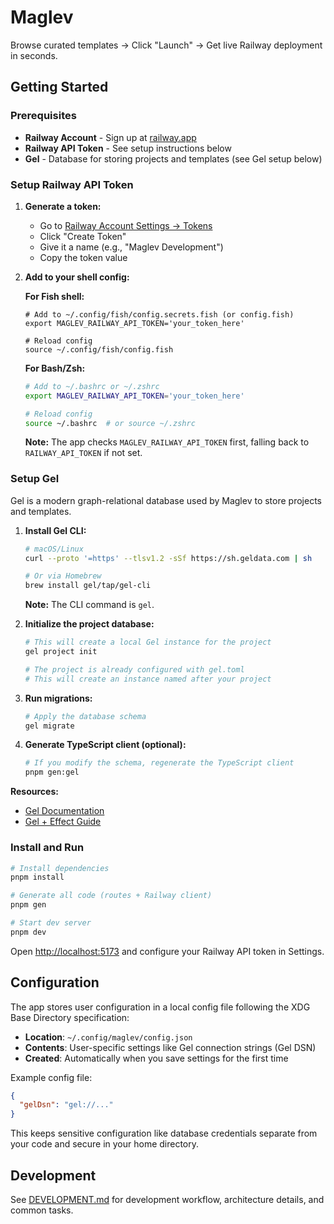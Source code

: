 # Maglev

Browse curated templates → Click "Launch" → Get live Railway deployment in seconds.

## Getting Started

### Prerequisites

- **Railway Account** - Sign up at [railway.app](https://railway.app)
- **Railway API Token** - See setup instructions below
- **Gel** - Database for storing projects and templates (see Gel setup below)

### Setup Railway API Token

1. **Generate a token:**
   - Go to [Railway Account Settings → Tokens](https://railway.app/account/tokens)
   - Click "Create Token"
   - Give it a name (e.g., "Maglev Development")
   - Copy the token value

2. **Add to your shell config:**

   **For Fish shell:**
   ```fish
   # Add to ~/.config/fish/config.secrets.fish (or config.fish)
   export MAGLEV_RAILWAY_API_TOKEN='your_token_here'

   # Reload config
   source ~/.config/fish/config.fish
   ```

   **For Bash/Zsh:**
   ```bash
   # Add to ~/.bashrc or ~/.zshrc
   export MAGLEV_RAILWAY_API_TOKEN='your_token_here'

   # Reload config
   source ~/.bashrc  # or source ~/.zshrc
   ```

   **Note:** The app checks `MAGLEV_RAILWAY_API_TOKEN` first, falling back to `RAILWAY_API_TOKEN` if not set.

### Setup Gel

Gel is a modern graph-relational database used by Maglev to store projects and templates.

1. **Install Gel CLI:**
   ```bash
   # macOS/Linux
   curl --proto '=https' --tlsv1.2 -sSf https://sh.geldata.com | sh

   # Or via Homebrew
   brew install gel/tap/gel-cli
   ```

   **Note:** The CLI command is `gel`.

2. **Initialize the project database:**
   ```bash
   # This will create a local Gel instance for the project
   gel project init

   # The project is already configured with gel.toml
   # This will create an instance named after your project
   ```

3. **Run migrations:**
   ```bash
   # Apply the database schema
   gel migrate
   ```

4. **Generate TypeScript client (optional):**
   ```bash
   # If you modify the schema, regenerate the TypeScript client
   pnpm gen:gel
   ```

**Resources:**

- [Gel Documentation](https://www.geldata.com/docs)
- [Gel + Effect Guide](https://www.geldata.com/blog/building-with-effect-and-gel-part-1)

### Install and Run

```bash
# Install dependencies
pnpm install

# Generate all code (routes + Railway client)
pnpm gen

# Start dev server
pnpm dev
```

Open [http://localhost:5173](http://localhost:5173) and configure your Railway API token in Settings.

## Configuration

The app stores user configuration in a local config file following the XDG Base Directory specification:

- **Location**: `~/.config/maglev/config.json`
- **Contents**: User-specific settings like Gel connection strings (Gel DSN)
- **Created**: Automatically when you save settings for the first time

Example config file:

```json
{
  "gelDsn": "gel://..."
}
```

This keeps sensitive configuration like database credentials separate from your code and secure in your home directory.

## Development

See [DEVELOPMENT.md](./DEVELOPMENT.md) for development workflow, architecture details, and common tasks.
